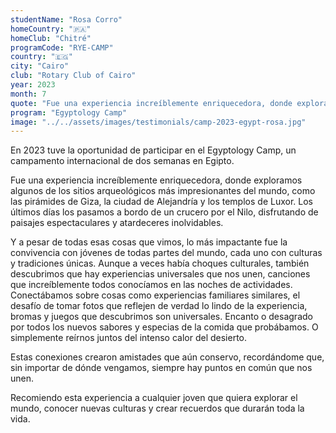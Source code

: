 ```yaml
---
studentName: "Rosa Corro"
homeCountry: "🇵🇦"
homeClub: "Chitré"
programCode: "RYE-CAMP"
country: "🇪🇬"
city: "Cairo"
club: "Rotary Club of Cairo"
year: 2023
month: 7
quote: "Fue una experiencia increíblemente enriquecedora, donde exploramos algunos de los sitios arqueológicos más impresionantes de Egipto. Pero lo más impactante fue convivir con jóvenes de todo el mundo, descubrir experiencias universales que nos unen. De esas conexiones nacieron amistades que aún conservo."
program: "Egyptology Camp"
image: "../../assets/images/testimonials/camp-2023-egypt-rosa.jpg"
---
```


En 2023 tuve la oportunidad de participar en el Egyptology Camp, un campamento internacional de dos semanas en Egipto.

Fue una experiencia increíblemente enriquecedora, donde exploramos algunos de los sitios arqueológicos más impresionantes del mundo, como las pirámides de Giza, la ciudad de Alejandría y los templos de Luxor. Los últimos días los pasamos a bordo de un crucero por el Nilo, disfrutando de paisajes espectaculares y atardeceres inolvidables.

Y a pesar de todas esas cosas que vimos, lo más impactante fue la convivencia con jóvenes de todas partes del mundo, cada uno con culturas y tradiciones únicas. Aunque a veces había choques culturales, también descubrimos que hay experiencias universales que nos unen, canciones que increíblemente todos conocíamos en las noches de actividades. Conectábamos sobre cosas como experiencias familiares similares, el desafío de tomar fotos que reflejen de verdad lo lindo de la experiencia, bromas y juegos que descubrimos son universales. Encanto o desagrado por todos los nuevos sabores y especias de la comida que probábamos. O simplemente reírnos juntos del intenso calor del desierto.

Estas conexiones crearon amistades que aún conservo, recordándome que, sin importar de dónde vengamos, siempre hay puntos en común que nos unen.

Recomiendo esta experiencia a cualquier joven que quiera explorar el mundo, conocer nuevas culturas y crear recuerdos que durarán toda la vida.
